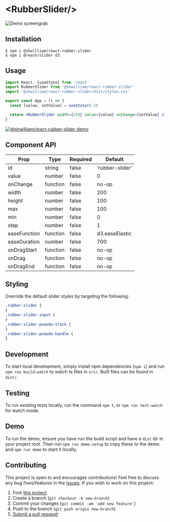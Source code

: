 # \<RubberSlider/\>

![Demo screengrab](https://user-images.githubusercontent.com/38357771/82888522-44b7cf00-9efe-11ea-88d7-7cb4f8df2c36.gif)

## Installation

```shell
$ npm i @shwilliam/react-rubber-slider
$ npm i @reach/slider d3
```

## Usage

```jsx
import React, {useState} from 'react'
import RubberSlider from '@shwilliam/react-rubber-slider'
import '@shwilliam/react-rubber-slider/dist/styles.css'

export const App = () => {
  const [value, setValue] = useState(0.5)

  return <RubberSlider width={250} value={value} onChange={setValue} />
}
```

[![@shwilliam/react-rubber-slider demo](https://codesandbox.io/static/img/play-codesandbox.svg)](https://codesandbox.io/s/gifted-shannon-qed9g?fontsize=14&hidenavigation=1&theme=dark)

## Component API

| Prop         | Type     | Required | Default         |
| ------------ | -------- | -------- | --------------- |
| id           | string   | false    | 'rubber-slider' |
| value        | number   | false    | 0               |
| onChange     | function | false    | no-op           |
| width        | number   | false    | 200             |
| height       | number   | false    | 100             |
| max          | number   | false    | 100             |
| min          | number   | false    | 0               |
| step         | number   | false    | 1               |
| easeFunction | function | false    | d3.easeElastic  |
| easeDuration | number   | false    | 700             |
| onDragStart  | function | false    | no-op           |
| onDrag       | function | false    | no-op           |
| onDragEnd    | function | false    | no-op           |

## Styling

Override the default slider styles by targeting the following:

```css
.rubber-slider {
}
.rubber-slider-input {
}
.rubber-slider-pseudo-track {
}
.rubber-slider-pseudo-handle {
}
```

## Development

To start local development, simply install npm dependencies (`npm i`) and run `npm run build:watch` to watch ts files in `src/`. Built files can be found in `dist/`.

## Testing

To run existing tests locally, run the command `npm t`, or `npm run test:watch` for watch mode.

## Demo

To run the demo, ensure you have run the build script and have a `dist` dir in your project root. Then run `npm run demo:setup` to copy these to the demo and `npm run demo` to start it locally.

## Contributing

This project is open to and encourages contributions! Feel free to discuss any bug fixes/features in the [issues](https://github.com/shwilliam/react-rubber-slider/issues). If you wish to work on this project:

1. Fork [this project](https://github.com/shwilliam/react-rubber-slider)
2. Create a branch (`git checkout -b new-branch`)
3. Commit your changes (`git commit -am 'add new feature'`)
4. Push to the branch (`git push origin new-branch`)
5. [Submit a pull request!](https://github.com/shwilliam/react-rubber-slider/pull/new/master)
